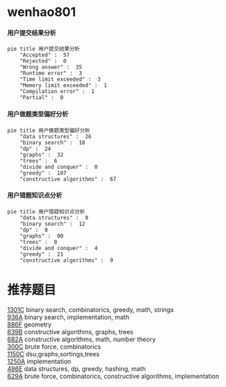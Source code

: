 # wenhao801

<!-- tabs:start -->



#### **用户提交结果分析**

```mermaid
pie title 用户提交结果分析
    "Accepted" :  57
    "Rejected" :  0
    "Wrong answer" :  35
    "Runtime error" :  3
    "Time limit exceeded" :  3
    "Memory limit exceeded" :  1
    "Compilation error" :  1
    "Partial" :  0
```

#### **用户做题类型偏好分析**

```mermaid
pie title 用户做题类型偏好分析
    "data structures" :  26
    "binary search" :  18
    "dp" :  24
    "graphs" :  32
    "trees" :  6
    "divide and conquer" :  0
    "greedy" :  187
    "constructive algorithms" :  67
```
#### **用户错题知识点分析**

```mermaid
pie title 用户错题知识点分析
    "data structures" :  9
    "binary search" :  12
    "dp" :  8
    "graphs" :  00
    "trees" :  0
    "divide and conquer" :  4
    "greedy" :  21
    "constructive algorithms" :  9
```



<!-- tabs:end -->
# 推荐题目
[1301C](https://codeforces.com/contest/1301/problem/C)		binary search,
                        combinatorics,
                        greedy,
                        math,
                        strings		  
[936A](https://codeforces.com/contest/936/problem/A)		binary search,
                        implementation,
                        math		  
[886F](https://codeforces.com/contest/886/problem/F)		geometry		  
[639B](https://codeforces.com/contest/639/problem/B)		constructive algorithms,
                        graphs,
                        trees		  
[682A](https://codeforces.com/contest/682/problem/A)		constructive algorithms,
                        math,
                        number theory		  
[300C](https://codeforces.com/contest/300/problem/C)		brute force,
                        combinatorics		  
[1150C](https://codeforces.com/contest/1150/problem/C)		dsu,graphs,sortings,trees		  
[1250A](https://codeforces.com/contest/1250/problem/A)		implementation		  
[486E](https://codeforces.com/contest/486/problem/E)		data structures,
                        dp,
                        greedy,
                        hashing,
                        math		  
[629A](https://codeforces.com/contest/629/problem/A)		brute force,
                        combinatorics,
                        constructive algorithms,
                        implementation		  
